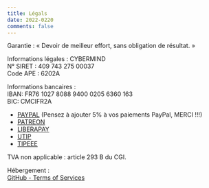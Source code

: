 ```yaml
---
title: Légals
date: 2022-0220
comments: false
---
```


Garantie : « Devoir de meilleur effort, sans obligation de résultat. »

Informations légales : CYBERMIND \
N° SIRET : 409 743 275 00037 \
Code APE : 6202A

Informations bancaires : \
IBAN: FR76 1027 8088 9400 0205 6360 163 \
BIC: CMCIFR2A

* [PAYPAL](HTTPS://PAYPAL.ME/KERMA) (Pensez à ajouter 5% à vos paiements PayPal, MERCI !!!)
* [PATREON](https://patreon.com/cybermind)
* [LIBERAPAY](https://liberapay.com/CyberMind/)
* [UTIP](https://www.utip.io/CyberMind/)
* [TIPEEE](https://fr.tipeee.com/cybermind/)

TVA non applicable : article 293 B du CGI.

Hébergement : \
[GitHub - Terms of Services](https://docs.github.com/en/github/site-policy/github-terms-of-service#h-additional-terms-for-github-pages)